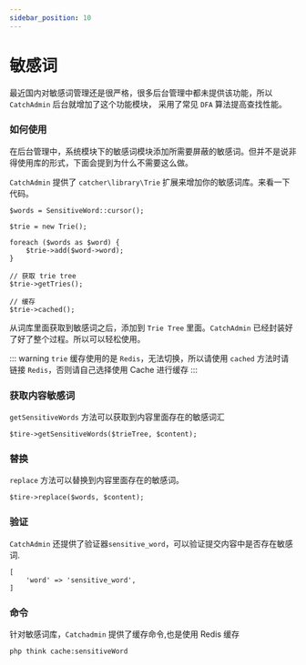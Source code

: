 ```yaml
---
sidebar_position: 10
---
```


# 敏感词
最近国内对敏感词管理还是很严格，很多后台管理中都未提供该功能，所以 `CatchAdmin` 后台就增加了这个功能模块，
采用了常见 `DFA` 算法提高查找性能。

### 如何使用
在后台管理中，系统模块下的敏感词模块添加所需要屏蔽的敏感词。但并不是说非得使用库的形式，下面会提到为什么不需要这么做。


`CatchAdmin` 提供了 `catcher\library\Trie` 扩展来增加你的敏感词库。来看一下代码。
```
$words = SensitiveWord::cursor();

$trie = new Trie();

foreach ($words as $word) {
    $trie->add($word->word);
}

// 获取 trie tree
$trie->getTries();

// 缓存
$trie->cached();
```

从词库里面获取到敏感词之后，添加到 `Trie Tree` 里面。`CatchAdmin` 已经封装好了好了整个过程。所以可以轻松使用。

::: warning
`trie` 缓存使用的是 `Redis`，无法切换，所以请使用 `cached` 方法时请链接 `Redis`，否则请自己选择使用 Cache 进行缓存
:::

### 获取内容敏感词
`getSensitiveWords` 方法可以获取到内容里面存在的敏感词汇
```
$tire->getSensitiveWords($trieTree, $content);
```

### 替换
`replace` 方法可以替换到内容里面存在的敏感词。
```
$tire->replace($words, $content);
```

### 验证
`CatchAdmin` 还提供了验证器`sensitive_word`，可以验证提交内容中是否存在敏感词.
```
[
    'word' => 'sensitive_word',
]
```
### 命令
针对敏感词库，`Catchadmin` 提供了缓存命令,也是使用 Redis 缓存
```
php think cache:sensitiveWord
```


